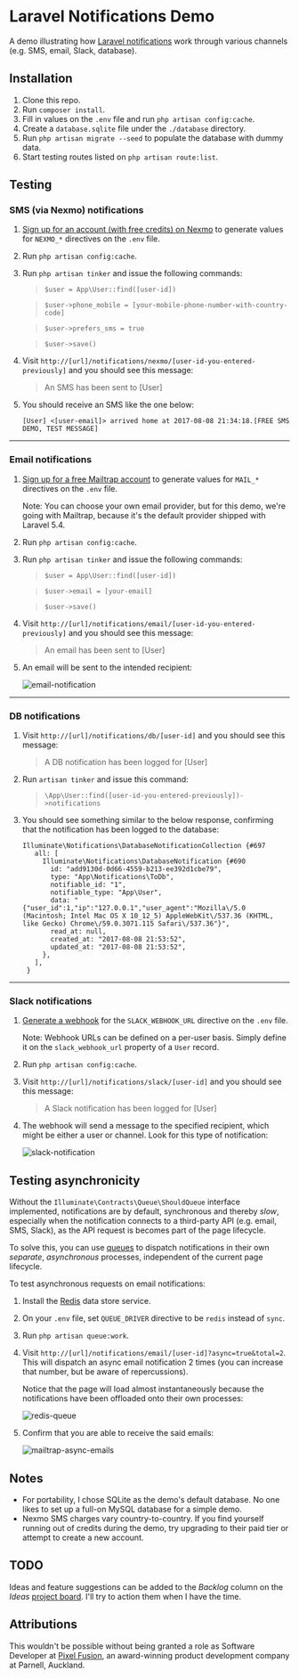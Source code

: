 # Laravel Notifications Demo

A demo illustrating how [Laravel notifications](https://laravel.com/docs/5.4/notifications) work through various channels (e.g. SMS, email, Slack, database).

## Installation

1. Clone this repo.
1. Run `composer install`.
1. Fill in values on the `.env` file and run `php artisan config:cache`.
1. Create a `database.sqlite` file under the `./database` directory.
1. Run `php artisan migrate --seed` to populate the database with dummy data.
1. Start testing routes listed on `php artisan route:list`.

## Testing

### SMS (via Nexmo) notifications

1. [Sign up for an account (with free credits) on Nexmo](https://dashboard.nexmo.com/sign-up) to generate values for `NEXMO_*` directives on the `.env` file.

1. Run `php artisan config:cache`.

1. Run `php artisan tinker` and issue the following commands:

    > `$user = App\User::find([user-id])`
    
    > `$user->phone_mobile = [your-mobile-phone-number-with-country-code]`
    
    > `$user->prefers_sms = true`
    
    > `$user->save()`

1. Visit `http://[url]/notifications/nexmo/[user-id-you-entered-previously]` and you should see this message:
   
    > An SMS has been sent to [User]
    
1. You should receive an SMS like the one below:

    ```
    [User] <[user-email]> arrived home at 2017-08-08 21:34:18.[FREE SMS DEMO, TEST MESSAGE]
    ```

---

### Email notifications

1. [Sign up for a free Mailtrap account](https://mailtrap.io/register/signup?header) to generate values for `MAIL_*` directives on the `.env` file.

    Note: You can choose your own email provider, but for this demo, we're going with Mailtrap, because it's the default provider shipped with Laravel 5.4.
    
1. Run `php artisan config:cache`.

1. Run `php artisan tinker` and issue the following commands:

    > `$user = App\User::find([user-id])`
    
    > `$user->email = [your-email]`
    
    > `$user->save()`
    
1. Visit `http://[url]/notifications/email/[user-id-you-entered-previously]` and you should see this message:
   
    > An email has been sent to [User]
    
1. An email will be sent to the intended recipient:

    ![email-notification](http://i.imgur.com/K2NiQC9l.jpg)

---

### DB notifications

1. Visit `http://[url]/notifications/db/[user-id]` and you should see this message:

    > A DB notification has been logged for [User]
    
1. Run `artisan tinker` and issue this command:

    > `\App\User::find([user-id-you-entered-previously])->notifications`

1. You should see something similar to the below response, confirming that the notification has been logged to the database:
    
    ```
    Illuminate\Notifications\DatabaseNotificationCollection {#697
       all: [
         Illuminate\Notifications\DatabaseNotification {#690
           id: "add9130d-0d66-4559-b213-ee392d1cbe79",
           type: "App\Notifications\ToDb",
           notifiable_id: "1",
           notifiable_type: "App\User",
           data: "{"user_id":1,"ip":"127.0.0.1","user_agent":"Mozilla\/5.0 (Macintosh; Intel Mac OS X 10_12_5) AppleWebKit\/537.36 (KHTML, like Gecko) Chrome\/59.0.3071.115 Safari\/537.36"}",
           read_at: null,
           created_at: "2017-08-08 21:53:52",
           updated_at: "2017-08-08 21:53:52",
         },
       ],
     }
     ```

---

### Slack notifications

1. [Generate a webhook](https://api.slack.com/incoming-webhooks) for the `SLACK_WEBHOOK_URL` directive on the `.env` file.

    Note: Webhook URLs can be defined on a per-user basis. Simply define it on the `slack_webhook_url` property of a `User` record.
    
1. Run `php artisan config:cache`.

1. Visit `http://[url]/notifications/slack/[user-id]` and you should see this message:
   
    > A Slack notification has been logged for [User]
    
1. The webhook will send a message to the specified recipient, which might be either a user or channel. Look for this type of notification:

    ![slack-notification](http://i.imgur.com/RTJwLdkl.jpg)
    
## Testing asynchronicity

Without the `Illuminate\Contracts\Queue\ShouldQueue` interface implemented, notifications are by default, synchronous and thereby *slow*, especially when the notification connects to a third-party API (e.g. email, SMS, Slack), as the API request is becomes part of the page lifecycle.

To solve this, you can use [queues](https://laravel.com/docs/5.4/queues) to dispatch notifications in their own *separate*, *asynchronous* processes, independent of the current page lifecycle.

To test asynchronous requests on email notifications:

1. Install the [Redis](https://redis.io/download) data store service.
1. On your `.env` file, set `QUEUE_DRIVER` directive to be `redis` instead of `sync`.
1. Run `php artisan queue:work`.
1. Visit `http://[url]/notifications/email/[user-id]?async=true&total=2`. This will dispatch an async email notification 2 times (you can increase that number, but be aware of repercussions).

    Notice that the page will load almost instantaneously because the notifications have been offloaded onto their own processes:
    
    ![redis-queue](http://i.imgur.com/sClIi45l.jpg)
    
1. Confirm that you are able to receive the said emails:
    
    ![mailtrap-async-emails](http://i.imgur.com/GyBbTgAl.jpg)
    

## Notes

- For portability, I chose SQLite as the demo's default database. No one likes to set up a full-on MySQL database for a simple demo.
- Nexmo SMS charges vary country-to-country. If you find yourself running out of credits during the demo, try upgrading to their paid tier or attempt to create a new account.

## TODO

Ideas and feature suggestions can be added to the _Backlog_ column on the _Ideas_ [project board](https://github.com/jpcaparas/laravel-notifications-demo/projects/1). I'll try to action them when I have the time.

## Attributions

This wouldn't be possible without being granted a role as Software Developer at [Pixel Fusion](https://pixelfusion.co.nz/), an award-winning product development company at Parnell, Auckland.
